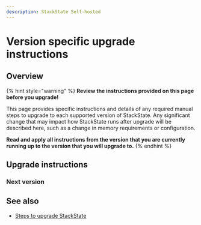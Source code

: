 ```yaml
---
description: StackState Self-hosted
---
```


# Version specific upgrade instructions

## Overview

{% hint style="warning" %}
**Review the instructions provided on this page before you upgrade!**

This page provides specific instructions and details of any required manual steps to upgrade to each supported version of StackState. Any significant change that may impact how StackState runs after upgrade will be described here, such as a change in memory requirements or configuration.

**Read and apply all instructions from the version that you are currently running up to the version that you will upgrade to.**
{% endhint %}

## Upgrade instructions

### Next version


## See also

* [Steps to upgrade StackState](steps-to-upgrade.md)

